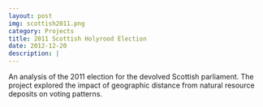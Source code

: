 ```yaml
---
layout: post
img: scottish2011.png
category: Projects
title: 2011 Scottish Holyrood Election
date: 2012-12-20
description: |
---
```

An analysis of the 2011 election for the devolved Scottish parliament. The project explored the impact of geographic distance from natural resource deposits on voting patterns.
